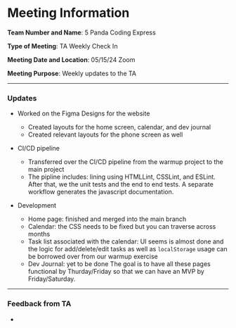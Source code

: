 # Meeting Information
**Team Number and Name**: 5 Panda Coding Express

**Type of Meeting**: TA Weekly Check In

 **Meeting Date and Location**: 05/15/24 Zoom

**Meeting Purpose**: Weekly updates to the TA

---
### Updates
- Worked on the Figma Designs for the website
    - Created layouts for the home screen, calendar, and dev journal
    - Created relevant layouts for the phone screen as well
 
- CI/CD pipeline
  - Transferred over the CI/CD pipeline from the warmup project to the main project
  - The pipline includes: lining using HTMLLint, CSSLint, and ESLint. After that, we the unit tests and the end to end tests. A separate workflow generates the javascript documentation.
 
- Development
  - Home page: finished and merged into the main branch
  - Calendar: the CSS needs to be fixed but you can traverse across months
  - Task list associated with the calendar: UI seems is almost done and the logic for add/delete/edit tasks as well as `localStorage` usage can be borrowed over from our warmup exercise
  - Dev Journal: yet to be done
The goal is to have all these pages functional by Thurday/Friday so that we can have an MVP by Friday/Saturday.


---
### Feedback from TA

- 
